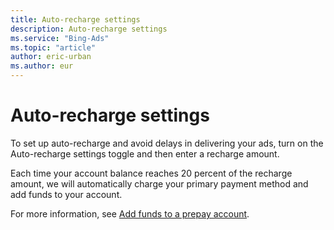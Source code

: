 ```yaml
---
title: Auto-recharge settings
description: Auto-recharge settings
ms.service: "Bing-Ads"
ms.topic: "article"
author: eric-urban
ms.author: eur
---
```


# Auto-recharge settings

To set up auto-recharge and avoid delays in delivering your ads, turn on the Auto-recharge settings toggle and then enter a recharge amount.

Each time your account balance reaches 20 percent of the recharge amount,        we will automatically charge your primary payment method and add funds to your account.

For more information, see [Add funds to a prepay account](../hlp_BA_PROC_AddFunds.md).


